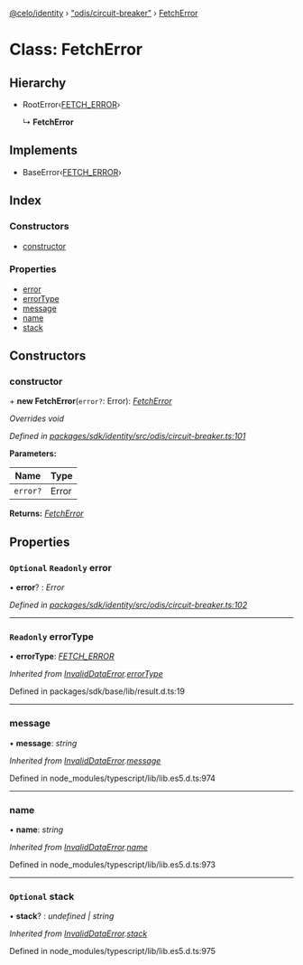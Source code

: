 [@celo/identity](../README.md) › ["odis/circuit-breaker"](../modules/_odis_circuit_breaker_.md) › [FetchError](_odis_circuit_breaker_.fetcherror.md)

# Class: FetchError

## Hierarchy

* RootError‹[FETCH_ERROR](../enums/_odis_circuit_breaker_.circuitbreakererrortypes.md#fetch_error)›

  ↳ **FetchError**

## Implements

* BaseError‹[FETCH_ERROR](../enums/_odis_circuit_breaker_.circuitbreakererrortypes.md#fetch_error)›

## Index

### Constructors

* [constructor](_odis_circuit_breaker_.fetcherror.md#constructor)

### Properties

* [error](_odis_circuit_breaker_.fetcherror.md#optional-readonly-error)
* [errorType](_odis_circuit_breaker_.fetcherror.md#readonly-errortype)
* [message](_odis_circuit_breaker_.fetcherror.md#message)
* [name](_odis_circuit_breaker_.fetcherror.md#name)
* [stack](_odis_circuit_breaker_.fetcherror.md#optional-stack)

## Constructors

###  constructor

\+ **new FetchError**(`error?`: Error): *[FetchError](_odis_circuit_breaker_.fetcherror.md)*

*Overrides void*

*Defined in [packages/sdk/identity/src/odis/circuit-breaker.ts:101](https://github.com/celo-org/celo-monorepo/blob/master/packages/sdk/identity/src/odis/circuit-breaker.ts#L101)*

**Parameters:**

Name | Type |
------ | ------ |
`error?` | Error |

**Returns:** *[FetchError](_odis_circuit_breaker_.fetcherror.md)*

## Properties

### `Optional` `Readonly` error

• **error**? : *Error*

*Defined in [packages/sdk/identity/src/odis/circuit-breaker.ts:102](https://github.com/celo-org/celo-monorepo/blob/master/packages/sdk/identity/src/odis/circuit-breaker.ts#L102)*

___

### `Readonly` errorType

• **errorType**: *[FETCH_ERROR](../enums/_odis_circuit_breaker_.circuitbreakererrortypes.md#fetch_error)*

*Inherited from [InvalidDataError](_offchain_accessors_errors_.invaliddataerror.md).[errorType](_offchain_accessors_errors_.invaliddataerror.md#readonly-errortype)*

Defined in packages/sdk/base/lib/result.d.ts:19

___

###  message

• **message**: *string*

*Inherited from [InvalidDataError](_offchain_accessors_errors_.invaliddataerror.md).[message](_offchain_accessors_errors_.invaliddataerror.md#message)*

Defined in node_modules/typescript/lib/lib.es5.d.ts:974

___

###  name

• **name**: *string*

*Inherited from [InvalidDataError](_offchain_accessors_errors_.invaliddataerror.md).[name](_offchain_accessors_errors_.invaliddataerror.md#name)*

Defined in node_modules/typescript/lib/lib.es5.d.ts:973

___

### `Optional` stack

• **stack**? : *undefined | string*

*Inherited from [InvalidDataError](_offchain_accessors_errors_.invaliddataerror.md).[stack](_offchain_accessors_errors_.invaliddataerror.md#optional-stack)*

Defined in node_modules/typescript/lib/lib.es5.d.ts:975
